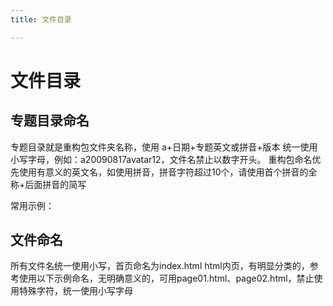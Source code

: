 ```yaml
---
title: 文件目录

---
```


# 文件目录
## 专题目录命名
专题目录就是重构包文件夹名称，使用 a+日期+专题英文或拼音+版本 统一使用小写字母，例如：a20090817avatar12，文件名禁止以数字开头。 重构包命名优先使用有意义的英文名，如使用拼音，拼音字符超过10个，请使用首个拼音的全称+后面拼音的简写

常用示例：
## 文件命名
所有文件名统一使用小写，首页命名为index.html html内页，有明显分类的，参考使用以下示例命名，无明确意义的，可用page01.html、page02.html，禁止使用特殊字符，统一使用小写字母
